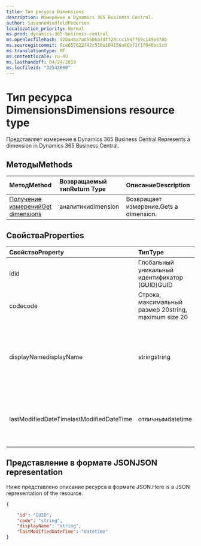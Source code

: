 ```yaml
---
title: Тип ресурса Dimensions
description: Измерение в Dynamics 365 Business Central.
author: SusanneWindfeldPedersen
localization_priority: Normal
ms.prod: dynamics-365-business-central
ms.openlocfilehash: 92ba48a7ad55b6a7dff28ccc1547769c149e378b
ms.sourcegitcommit: 0ce657622f42c510a104156a96bf1f1f040bc1cd
ms.translationtype: MT
ms.contentlocale: ru-RU
ms.lasthandoff: 04/24/2019
ms.locfileid: "32543090"
---
```

# <a name="dimensions-resource-type"></a><span data-ttu-id="d2ef9-103">Тип ресурса Dimensions</span><span class="sxs-lookup"><span data-stu-id="d2ef9-103">Dimensions resource type</span></span>
<span data-ttu-id="d2ef9-104">Представляет измерение в Dynamics 365 Business Central.</span><span class="sxs-lookup"><span data-stu-id="d2ef9-104">Represents a dimension in Dynamics 365 Business Central.</span></span>

## <a name="methods"></a><span data-ttu-id="d2ef9-105">Методы</span><span class="sxs-lookup"><span data-stu-id="d2ef9-105">Methods</span></span>
| <span data-ttu-id="d2ef9-106">Метод</span><span class="sxs-lookup"><span data-stu-id="d2ef9-106">Method</span></span>       | <span data-ttu-id="d2ef9-107">Возвращаемый тип</span><span class="sxs-lookup"><span data-stu-id="d2ef9-107">Return Type</span></span>  |<span data-ttu-id="d2ef9-108">Описание</span><span class="sxs-lookup"><span data-stu-id="d2ef9-108">Description</span></span>|
|:-------------|:-------------|:----------|
|[<span data-ttu-id="d2ef9-109">Получение измерений</span><span class="sxs-lookup"><span data-stu-id="d2ef9-109">Get dimensions</span></span>](../api/dynamics-dimension-get.md)|<span data-ttu-id="d2ef9-110">аналитики</span><span class="sxs-lookup"><span data-stu-id="d2ef9-110">dimension</span></span>|<span data-ttu-id="d2ef9-111">Возвращает измерение.</span><span class="sxs-lookup"><span data-stu-id="d2ef9-111">Gets a dimension.</span></span>|


## <a name="properties"></a><span data-ttu-id="d2ef9-112">Свойства</span><span class="sxs-lookup"><span data-stu-id="d2ef9-112">Properties</span></span>
| <span data-ttu-id="d2ef9-113">Свойство</span><span class="sxs-lookup"><span data-stu-id="d2ef9-113">Property</span></span>           | <span data-ttu-id="d2ef9-114">Тип</span><span class="sxs-lookup"><span data-stu-id="d2ef9-114">Type</span></span>                  |<span data-ttu-id="d2ef9-115">Описание</span><span class="sxs-lookup"><span data-stu-id="d2ef9-115">Description</span></span>               |
|:-------------------|:----------------------|:-------------------------|
|<span data-ttu-id="d2ef9-116">id</span><span class="sxs-lookup"><span data-stu-id="d2ef9-116">id</span></span>                  |<span data-ttu-id="d2ef9-117">Глобальный уникальный идентификатор (GUID)</span><span class="sxs-lookup"><span data-stu-id="d2ef9-117">GUID</span></span>                   |<span data-ttu-id="d2ef9-118">Уникальный идентификатор элемента.</span><span class="sxs-lookup"><span data-stu-id="d2ef9-118">The unique ID of the item.</span></span>|
|<span data-ttu-id="d2ef9-119">code</span><span class="sxs-lookup"><span data-stu-id="d2ef9-119">code</span></span>                |<span data-ttu-id="d2ef9-120">Строка, максимальный размер 20</span><span class="sxs-lookup"><span data-stu-id="d2ef9-120">string, maximum size 20</span></span>|<span data-ttu-id="d2ef9-121">Код измерения.</span><span class="sxs-lookup"><span data-stu-id="d2ef9-121">The dimension code.</span></span>       |
|<span data-ttu-id="d2ef9-122">displayName</span><span class="sxs-lookup"><span data-stu-id="d2ef9-122">displayName</span></span>         |<span data-ttu-id="d2ef9-123">string</span><span class="sxs-lookup"><span data-stu-id="d2ef9-123">string</span></span>                 |<span data-ttu-id="d2ef9-124">Задает имя измерения.</span><span class="sxs-lookup"><span data-stu-id="d2ef9-124">Specifies the dimension's name.</span></span> <span data-ttu-id="d2ef9-125">Это имя будет отображаться там, где используется измерение.</span><span class="sxs-lookup"><span data-stu-id="d2ef9-125">This name will appear where the dimension is used.</span></span>|
|<span data-ttu-id="d2ef9-126">lastModifiedDateTime</span><span class="sxs-lookup"><span data-stu-id="d2ef9-126">lastModifiedDateTime</span></span>|<span data-ttu-id="d2ef9-127">отличным</span><span class="sxs-lookup"><span data-stu-id="d2ef9-127">datetime</span></span>               |<span data-ttu-id="d2ef9-128">Дата и время последнего изменения измерения.</span><span class="sxs-lookup"><span data-stu-id="d2ef9-128">The last datetime the dimension was modified.</span></span>|  


## <a name="json-representation"></a><span data-ttu-id="d2ef9-129">Представление в формате JSON</span><span class="sxs-lookup"><span data-stu-id="d2ef9-129">JSON representation</span></span>

<span data-ttu-id="d2ef9-130">Ниже представлено описание ресурса в формате JSON.</span><span class="sxs-lookup"><span data-stu-id="d2ef9-130">Here is a JSON representation of the resource.</span></span>


```json
{

    "id": "GUID",
    "code": "string",
    "displayName": "string",
    "lastModifiedDateTime": "datetime"
}
```

